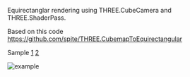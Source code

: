 Equirectanglar rendering using THREE.CubeCamera and THREE.ShaderPass.

Based on this code
https://github.com/spite/THREE.CubemapToEquirectangular

Sample
[1](http://kitasenjudesign.com/work/88/)
[2](http://kitasenjudesign.com/work/89/)

![example](https://i.gyazo.com/ba332ea91b6bcedc3a9ba63ed7ad50b1.gif)
